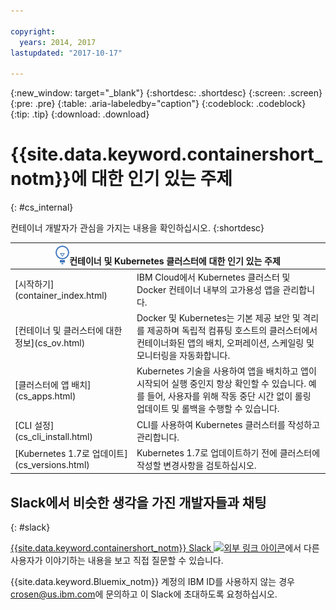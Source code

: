 ```yaml
---

copyright:
  years: 2014, 2017
lastupdated: "2017-10-17"

---
```


{:new_window: target="_blank"}
{:shortdesc: .shortdesc}
{:screen: .screen}
{:pre: .pre}
{:table: .aria-labeledby="caption"}
{:codeblock: .codeblock}
{:tip: .tip}
{:download: .download}


# {{site.data.keyword.containershort_notm}}에 대한 인기 있는 주제
{: #cs_internal}

컨테이너 개발자가 관심을 가지는 내용을 확인하십시오.
{:shortdesc}

<table>
<thead>
<th colspan=2><img src="images/idea.png"/>컨테이너 및 Kubernetes 클러스터에 대한 인기 있는 주제</th>
</thead>
<tbody>
<tr>
<td>[시작하기](container_index.html)</td>
<td>IBM Cloud에서 Kubernetes 클러스터 및 Docker 컨테이너 내부의 고가용성 앱을 관리합니다. </td>
</tr>
<tr>
<td>[컨테이너 및 클러스터에 대한 정보](cs_ov.html)</td>
<td>Docker 및 Kubernetes는 기본 제공 보안 및 격리를 제공하며 독립적 컴퓨팅 호스트의 클러스터에서 컨테이너화된 앱의 배치, 오퍼레이션, 스케일링 및 모니터링을 자동화합니다. </td>
</tr>
<tr>
<td>[클러스터에 앱 배치](cs_apps.html)</td>
<td>Kubernetes 기술을 사용하여 앱을 배치하고 앱이 시작되어 실행 중인지 항상 확인할 수 있습니다. 예를 들어, 사용자를 위해 작동 중단 시간 없이 롤링 업데이트 및 롤백을 수행할 수 있습니다.
</td>
</tr>
<tr>
<td>[CLI 설정](cs_cli_install.html)</td>
<td>CLI를 사용하여 Kubernetes 클러스터를 작성하고 관리합니다.</td>
</tr>
<tr>
<td>[Kubernetes 1.7로 업데이트](cs_versions.html)</td>
<td>Kubernetes 1.7로 업데이트하기 전에 클러스터에 작성할 변경사항을 검토하십시오.</td>
</tr>
</tbody></table>

## Slack에서 비슷한 생각을 가진 개발자들과 채팅
{: #slack}

[{{site.data.keyword.containershort_notm}} Slack ![외부 링크 아이콘](../icons/launch-glyph.svg "외부 링크 아이콘")](https://ibm-container-service.slack.com)에서 다른 사용자가 이야기하는 내용을 보고 직접 질문할 수 있습니다.

{{site.data.keyword.Bluemix_notm}} 계정의 IBM ID를 사용하지 않는 경우 [crosen@us.ibm.com](mailto:crosen@us.ibm.com)에 문의하고 이 Slack에 초대하도록 요청하십시오.
